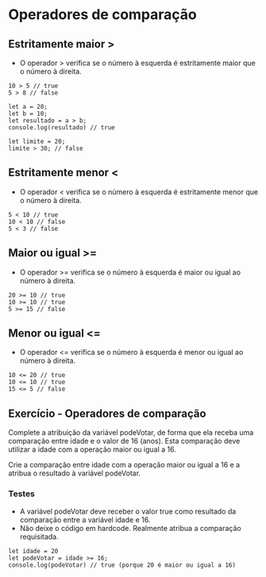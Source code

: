# Operadores de comparação

## Estritamente maior >

- O operador > verifica se o número à esquerda é estritamente maior que o número à direita.

```
10 > 5 // true
5 > 8 // false
```

```
let a = 20;
let b = 10;
let resultado = a > b;
console.log(resultado) // true
```

```
let limite = 20;
limite > 30; // false
```

## Estritamente menor <

- O operador < verifica se o número à esquerda é estritamente menor que o número à direita.

```
5 < 10 // true
10 < 10 // false
5 < 3 // false
```

## Maior ou igual >=

- O operador >= verifica se o número à esquerda é  maior ou igual ao número à direita.

```
20 >= 10 // true
10 >= 10 // true
5 >= 15 // false 
```

## Menor ou igual <=

- O operador <= verifica se o número à esquerda é  menor ou igual ao número à direita.
```
10 <= 20 // true
10 <= 10 // true
15 <= 5 // false 
```

## Exercício - Operadores de comparação

Complete a atribuição da variável podeVotar, de forma que ela receba uma comparação entre idade e o valor de 16 (anos). Esta comparação deve utilizar a idade com a operação maior ou igual a 16.

Crie a comparação entre idade com a operação maior ou igual a 16 e a atribua o resultado à variável podeVotar.

### Testes
- A variável podeVotar deve receber o valor true como resultado da comparação entre a variável idade e 16.
- Não deixe o código em hardcode. Realmente atribua a comparação requisitada.

```
let idade = 20 
let podeVotar = idade >= 16;
console.log(podeVotar) // true (porque 20 é maior ou igual a 16)
```